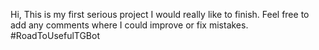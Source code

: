 Hi, This is my first serious project I would really like to finish. 
Feel free to add any comments where I could improve or fix mistakes.
#RoadToUsefulTGBot
